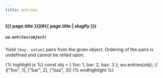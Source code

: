 ```yaml
---
title: entries
---
```

#### [{{ page.title }}](#{{ page.title | slugify }})
##### `wu.entries(object)`

Yield `[key, value]` pairs from the given object. Ordering of the pairs is
undefined and cannot be relied upon.

{% highlight js %}
const obj = { foo: 1, bar: 2, baz: 3 };
wu.entries(obj);
// (["foo", 1], ["bar", 2], ["baz", 3])
{% endhighlight %}
